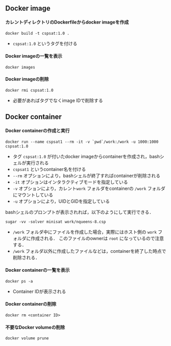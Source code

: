 ## Docker image

#### カレントディレクトリのDockerfileからdocker imageを作成

```
docker build -t cspsat:1.0 .
```

- `cspsat:1.0` というタグを付ける

#### Docker imageの一覧を表示

```
docker images
```

#### Docker imageの削除

```
docker rmi cspsat:1.0
```

- 必要があればタグでなくimage IDで削除する

## Docker container

#### Docker containerの作成と実行

```
docker run --name cspsat1 --rm -it -v `pwd`/work:/work -u 1000:1000 cspsat:1.0
```

- タグ `cspsat:1.0` が付いたdocker imageからcontainerを作成され，bashシェルが実行される
- `cspsat1` というcontainer名を付ける
- `--rm`  オプションにより，bashシェルが終了すればcontainerが削除される
- `-it` オプションはインタラクティブモードを指定している
- `-v`  オプションにより，カレント`work` フォルダをcontainerの `/work` フォルダにマウントしている
- `-u`  オプションにより，UIDとGIDを指定している

bashシェルのプロンプトが表示されれば，以下のようにして実行できる．

```
sugar -vv -solver minisat work/nqueens-8.csp
```

- `/work` フォルダ中にファイルを作成した場合，実際にはホスト側の `work` フォルダに作成される．
  このファイルのownerは `root` になっているので注意する．
- `/work` フォルダ以外に作成したファイルなどは，containerを終了した時点で削除される．

#### Docker containerの一覧を表示

```
docker ps -a
```

- Container IDが表示される

#### Docker containerの削除

```
docker rm <container ID>
```

#### 不要なDocker volumeの削除

```
docker volume prune
```

